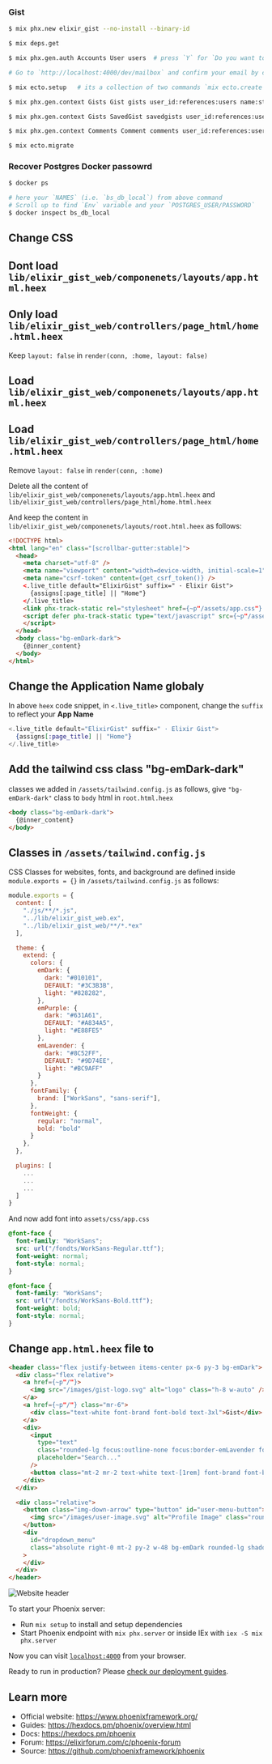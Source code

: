 ### Gist   
    
```bash
$ mix phx.new elixir_gist --no-install --binary-id

$ mix deps.get

$ mix phx.gen.auth Accounts User users  # press `Y` for `Do you want to create a LiveView based authentication system?` 

# Go to `http://localhost:4000/dev/mailbox` and confirm your email by clicking the given link in that page

$ mix ecto.setup   # its a collection of two commands `mix ecto.create` and `mix ecto.migrate`

$ mix phx.gen.context Gists Gist gists user_id:references:users name:string description:text markup_text:text    

$ mix phx.gen.context Gists SavedGist savedgists user_id:references:users gist_id:references:gists  

$ mix phx.gen.context Comments Comment comments user_id:references:users gist_id:references:gists markup_text:text

$ mix ecto.migrate
```    
     
### Recover Postgres Docker passowrd      
```bash
$ docker ps    

# here your `NAMES` (i.e. `bs_db_local`) from above command
# Scroll up to find `Env` variable and your `POSTGRES_USER/PASSWORD`
$ docker inspect bs_db_local   
```    

## Change CSS     
    
## Dont load `lib/elixir_gist_web/componenets/layouts/app.html.heex`      
## Only load `lib/elixir_gist_web/controllers/page_html/home.html.heex`    
Keep `layout: false` in `render(conn, :home, layout: false)`   
    
## Load `lib/elixir_gist_web/componenets/layouts/app.html.heex`      
## Load `lib/elixir_gist_web/controllers/page_html/home.html.heex`     
Remove `layout: false` in `render(conn, :home)`  

Delete all the content of `lib/elixir_gist_web/componenets/layouts/app.html.heex` and `lib/elixir_gist_web/controllers/page_html/home.html.heex`    

And keep the content in `lib/elixir_gist_web/componenets/layouts/root.html.heex` as follows:      
```html
<!DOCTYPE html>
<html lang="en" class="[scrollbar-gutter:stable]">
  <head>
    <meta charset="utf-8" />
    <meta name="viewport" content="width=device-width, initial-scale=1" />
    <meta name="csrf-token" content={get_csrf_token()} />
    <.live_title default="ElixirGist" suffix=" · Elixir Gist">
      {assigns[:page_title] || "Home"}
    </.live_title>
    <link phx-track-static rel="stylesheet" href={~p"/assets/app.css"} />
    <script defer phx-track-static type="text/javascript" src={~p"/assets/app.js"}>
    </script>
  </head>
  <body class="bg-emDark-dark">
    {@inner_content}
  </body>
</html>
```          
    
## Change the Application Name globaly    
In above `heex` code snippet, in `<.live_title>` component, change the `suffix` to reflect your **App Name**    
```elixir
<.live_title default="ElixirGist" suffix=" · Elixir Gist">
  {assigns[:page_title] || "Home"}
</.live_title>
```    
     
## Add the tailwind css class "bg-emDark-dark"   
classes we added in `/assets/tailwind.config.js` as follows, give `"bg-emDark-dark"` class to `body` html in `root.html.heex`    
```html
<body class="bg-emDark-dark">
  {@inner_content}
</body>
```     
    
## Classes in `/assets/tailwind.config.js`  
CSS Classes for websites, fonts, and background are defined inside `module.exports = {}` in `/assets/tailwind.config.js` as follows:    
```js
module.exports = {
  content: [
    "./js/**/*.js",
    "../lib/elixir_gist_web.ex",
    "../lib/elixir_gist_web/**/*.*ex"
  ],

  theme: {
    extend: {
      colors: {
        emDark: {   
          dark: "#010101",
          DEFAULT: "#3C3B3B",
          light: "#828282",
        },
        emPurple: {
          dark: "#631A61",
          DEFAULT: "#A834A5",
          light: "#E88FE5"
        },
        emLavender: {
          dark: "#8C52FF",
          DEFAULT: "#9D74EE",
          light: "#BC9AFF"
        }
      },
      fontFamily: {
        brand: ["WorkSans", "sans-serif"],
      },
      fontWeight: {
        regular: "normal",
        bold: "bold"
      }
    },
  },

  plugins: [
    ...
    ...
    ...
  ]
}  
``` 

And now add font into `assets/css/app.css`   
```css
@font-face {
  font-family: "WorkSans";
  src: url("/fondts/WorkSans-Regular.ttf");
  font-weight: normal;
  font-style: normal;
}

@font-face {
  font-family: "WorkSans";
  src: url("/fondts/WorkSans-Bold.ttf");
  font-weight: bold;
  font-style: normal;
}
```       
    
## Change `app.html.heex` file to    
```html
<header class="flex justify-between items-center px-6 py-3 bg-emDark">
  <div class="flex relative">
    <a href={~p"/"}>
      <img src="/images/gist-logo.svg" alt="logo" class="h-8 w-auto" />
    </a>
    <a href={~p"/"} class="mr-6">
      <div class="text-white font-brand font-bold text-3xl">Gist</div>
    </a>
    <div>
      <input 
        type="text" 
        class="rounded-lg focus:outline-none focus:border-emLavender focus:ring-0 px-3 py-1 bg-emDark-dark placeholder-emDark-light text-white font-brand font-regular text-sm mr-5 border-white" 
        placeholder="Search..."
      />
      <button class="mt-2 mr-2 text-white text-[1rem] font-brand font-bold hover:text-emDark-light">All gists</button>
    </div>
  </div>

  <div class="relative">
    <button class="img-down-arrow" type="button" id="user-menu-button">
      <img src="/images/user-image.svg" alt="Profile Image" class="round-image-padding w-8 h-8" />
    </button>
    <div 
      id="dropdown_menu" 
      class="absolute right-0 mt-2 py-2 w-48 bg-emDark rounded-lg shadow-xl border border-white"
    >
    </div>
  </div>
</header>
```    
    
<img src="../../img/01.png" alt="Website header">    


To start your Phoenix server:

  * Run `mix setup` to install and setup dependencies
  * Start Phoenix endpoint with `mix phx.server` or inside IEx with `iex -S mix phx.server`

Now you can visit [`localhost:4000`](http://localhost:4000) from your browser.

Ready to run in production? Please [check our deployment guides](https://hexdocs.pm/phoenix/deployment.html).

## Learn more

  * Official website: https://www.phoenixframework.org/
  * Guides: https://hexdocs.pm/phoenix/overview.html
  * Docs: https://hexdocs.pm/phoenix
  * Forum: https://elixirforum.com/c/phoenix-forum
  * Source: https://github.com/phoenixframework/phoenix

